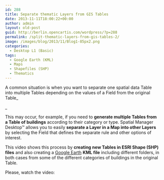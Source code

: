 ```yaml
---
id: 288
title: Separate thematic Layers from GIS Tables
date: 2013-11-11T18:00:22+00:00
author: admin
layout: old-post
guid: http://berlin.opencartis.com/wordpress/?p=288
permalink: /split-thematic-layers-from-gis-tables-2/
image: /images/blog/2013/11/Blog1-85px2.png
categories:
  - Desktop L1 (Basic)
tags:
  - Google Earth (KML)
  - Maps
  - Shapefiles (SHP)
  - Thematics
---
```

A common situation is when you want to separate one spatial data Table into multiple Tables depending on the values ​​of a Field from the original Table_
  
_ 

<!--more-->

This may occur, for example, if you need to **generate multiple Tables from a Table of buildings** according to their category or type. Spatial Manager Desktop™ allows you to easily **separate a Layer in a Map into other Layers** by selecting the Field that defines the separate rule and other options of interest.

This video shows this process by **creating new Tables in ESRI Shape (SHP) files** and also creating a <a title="Google Earth website" href="http://www.google.com/earth/" target="_blank" rel="nofollow">Google Earth</a> **KML file** including different folders, in both cases from some of the different categories of buildings in the original Table.

Please, watch the video:

<center>
  <br />
</center>